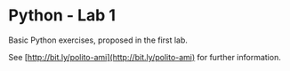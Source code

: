 # Python - Lab 1

Basic Python exercises, proposed in the first lab.

See [http://bit.ly/polito-ami](http://bit.ly/polito-ami) for further information.
